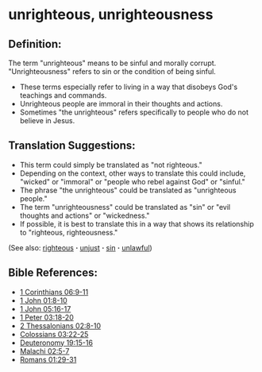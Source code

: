 # unrighteous, unrighteousness #

## Definition: ##

The term "unrighteous" means to be sinful and morally corrupt. "Unrighteousness" refers to sin or the condition of being sinful.

* These terms especially refer to living in a way that disobeys God's teachings and commands.
* Unrighteous people are immoral in their thoughts and actions.
* Sometimes "the unrighteous" refers specifically to people who do not believe in Jesus.

## Translation Suggestions: ##

* This term could simply be translated as "not righteous."
* Depending on the context, other ways to translate this could include, "wicked" or "immoral" or "people who rebel against God" or "sinful."
* The phrase "the unrighteous" could be translated as "unrighteous people."
* The term "unrighteousness" could be translated as "sin" or "evil thoughts and actions" or "wickedness."
* If possible, it is best to translate this in a way that shows its relationship to "righteous, righteousness."

(See also: [righteous](../kt/righteous.md) **·** [unjust](../kt/unjust.md) **·** [sin](../kt/sin.md) **·** [unlawful](../kt/unlawful.md))

## Bible References: ##

* [1 Corinthians 06:9-11](https://door43.org/en/bible/notes/1co/06/09)
* [1 John 01:8-10](https://door43.org/en/bible/notes/1jn/01/08)
* [1 John 05:16-17](https://door43.org/en/bible/notes/1jn/05/16)
* [1 Peter 03:18-20](https://door43.org/en/bible/notes/1pe/03/18)
* [2 Thessalonians 02:8-10](https://door43.org/en/bible/notes/2th/02/08)
* [Colossians 03:22-25](https://door43.org/en/bible/notes/col/03/22)
* [Deuteronomy 19:15-16](https://door43.org/en/bible/notes/deu/19/15)
* [Malachi 02:5-7](https://door43.org/en/bible/notes/mal/02/05)
* [Romans 01:29-31](https://door43.org/en/bible/notes/rom/01/29)

